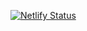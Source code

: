 [![Netlify Status](https://api.netlify.com/api/v1/badges/0e47cd8d-4d5e-4490-956e-494fd4b17323/deploy-status)](https://app.netlify.com/sites/jolly-fenglisu-40b3c4/deploys)
